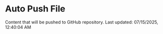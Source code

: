 # Auto Push File

Content that will be pushed to GitHub repository.
Last updated: 07/15/2025, 12:40:04 AM